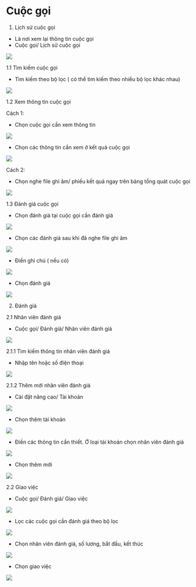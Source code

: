 # Cuộc gọi

1. Lịch sử cuộc gọi

* Là nơi xem lại thông tin cuộc gọi
* Cuộc gọi/ Lịch sử cuộc gọi

![](<../../../.gitbook/assets/image (403).png>)

1.1 Tìm kiếm cuộc gọi

* Tìm kiếm theo bộ lọc ( có thể tìm kiếm theo nhiều bộ lọc khác nhau)

![](<../../../.gitbook/assets/image (404).png>)

1.2 Xem thông tin cuộc gọi

&#x20;Cách 1:

* Chọn cuộc gọi cần xem thông tin

![](<../../../.gitbook/assets/image (405).png>)

* Chọn các thông tin cần xem ở kết quả cuộc gọi

![](<../../../.gitbook/assets/image (406).png>)

Cách 2:

* Chọn nghe file ghi âm/ phiếu kết quả ngay trên bảng tổng quát cuộc gọi

![](<../../../.gitbook/assets/image (407).png>)

1.3 Đánh giá cuộc gọi

* Chọn đánh giá tại cuộc gọi cần đánh giá

![](<../../../.gitbook/assets/image (408).png>)

* Chọn các đánh giá sau khi đã nghe file ghi âm

![](<../../../.gitbook/assets/image (409).png>)

* Điền ghi chú ( nếu có)

![](<../../../.gitbook/assets/image (410).png>)

* Chọn đánh giá

![](<../../../.gitbook/assets/image (411).png>)

2. Đánh giá&#x20;

2.1 Nhân viên đánh giá

* Cuộc gọi/ Đánh giá/ Nhân viên đánh giá

![](<../../../.gitbook/assets/image (412).png>)

2.1.1 Tìm kiếm thông tin nhân viên đánh giá

* Nhập tên hoặc số điện thoại

![](<../../../.gitbook/assets/image (413).png>)

2.1.2 Thêm mới nhân viên đánh giá

* Cài đặt nâng cao/ Tài khoản

![](<../../../.gitbook/assets/image (414).png>)

* Chọn thêm tài khoản

![](<../../../.gitbook/assets/image (415).png>)

* Điền các thông tin cần thiết. Ở loại tài khoản chọn nhân viên đánh giá

![](<../../../.gitbook/assets/image (416).png>)

* Chọn thêm mới

![](<../../../.gitbook/assets/image (417).png>)

2.2 Giao việc

* Cuộc gọi/ Đánh giá/ Giao việc

![](<../../../.gitbook/assets/image (418).png>)

* Lọc các cuộc gọi cần đánh giá theo bộ lọc

![](<../../../.gitbook/assets/image (419).png>)

* Chọn nhân viên đánh giá, số lương, bắt đầu, kết thúc

![](<../../../.gitbook/assets/image (420).png>)

* Chọn giao việc

![](<../../../.gitbook/assets/image (539).png>)
